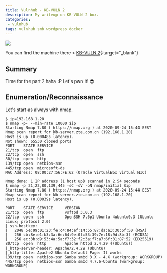 ```yaml
---
title: Vulnhub - KB-VULN 2
description: My writeup on KB-VULN 2 box.
categories:
 - vulnhub
tags: vulnhub smb wordpress docker
---
```


![](https://i.imgur.com/BYdU05H.png)

You can find the machine there > [KB-VULN 2](https://www.vulnhub.com/entry/kb-vuln-2,562/){:target="_blank"}

## Summary

Time for the part 2 haha :P Let's pwn it! :sunglasses:

## Enumeration/Reconnaissance

Let's start as always with nmap.

```
$ ip=192.168.1.20
$ nmap -p- --min-rate 10000 $ip
Starting Nmap 7.80 ( https://nmap.org ) at 2020-09-24 15:44 EEST
Nmap scan report for kb-server.zte.com.cn (192.168.1.20)
Host is up (0.00048s latency).
Not shown: 65530 closed ports
PORT    STATE SERVICE
21/tcp  open  ftp
22/tcp  open  ssh
80/tcp  open  http
139/tcp open  netbios-ssn
445/tcp open  microsoft-ds
MAC Address: 08:00:27:56:FE:62 (Oracle VirtualBox virtual NIC)

Nmap done: 1 IP address (1 host up) scanned in 2.54 seconds
$ nmap -p 21,22,80,139,445 -sC -sV -oN nmap/initial $ip
Starting Nmap 7.80 ( https://nmap.org ) at 2020-09-24 15:44 EEST
Nmap scan report for kb-server.zte.com.cn (192.168.1.20)
Host is up (0.00039s latency).

PORT    STATE SERVICE     VERSION
21/tcp  open  ftp         vsftpd 3.0.3
22/tcp  open  ssh         OpenSSH 7.6p1 Ubuntu 4ubuntu0.3 (Ubuntu Linux; protocol 2.0)
| ssh-hostkey: 
|   2048 5e:99:01:23:fe:c4:84:ef:14:55:87:da:a3:30:6f:50 (RSA)
|   256 cb:8e:e1:b3:3a:6e:64:9e:0f:53:39:7e:18:9d:8b:3f (ECDSA)
|_  256 ec:3b:d9:53:4a:5a:f7:32:f2:3a:f7:a7:6f:31:87:52 (ED25519)
80/tcp  open  http        Apache httpd 2.4.29 ((Ubuntu))
|_http-server-header: Apache/2.4.29 (Ubuntu)
|_http-title: Apache2 Ubuntu Default Page: It works
139/tcp open  netbios-ssn Samba smbd 3.X - 4.X (workgroup: WORKGROUP)
445/tcp open  netbios-ssn Samba smbd 4.7.6-Ubuntu (workgroup: WORKGROUP)
```
